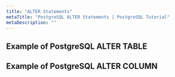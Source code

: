 ```yaml
---
title: "ALTER Statements"
metaTitle: "PostgreSQL ALTER Statements | PostgreSQL Tutorial"
metaDescription: ""
---
```


## Example of PostgreSQL ALTER TABLE

## Example of PostgreSQL ALTER COLUMN

